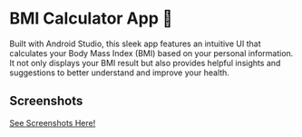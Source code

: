 # BMI Calculator App 🦾

Built with Android Studio, this sleek app features an intuitive UI that calculates your Body Mass Index (BMI) based on your personal information. It not only displays your BMI result but also provides helpful insights and suggestions to better understand and improve your health.

## Screenshots

[See Screenshots Here!](https://drive.google.com/file/d/1KURDaQoR2X9uV1s9e4mpxF4CP912jypj/view?usp=sharing)
